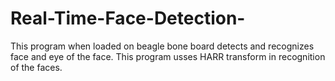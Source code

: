 # Real-Time-Face-Detection-
This program when loaded on beagle bone board detects and recognizes face and eye of the face. 
This program usses HARR transform in recognition of the faces.
